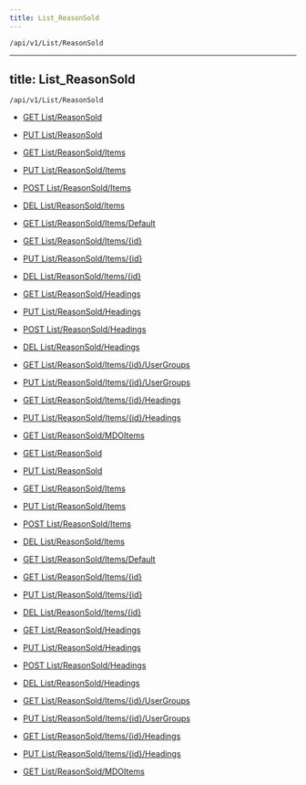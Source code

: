 ```yaml
---
title: List_ReasonSold
---
```


```http
/api/v1/List/ReasonSold
```

---

title: List_ReasonSold
---

```http
/api/v1/List/ReasonSold
```

* [GET List/ReasonSold](v1ReasonSoldList_GetListDefinition.md)

* [PUT List/ReasonSold](v1ReasonSoldList_SetListDefinition.md)

* [GET List/ReasonSold/Items](v1ReasonSoldList_GetAll.md)

* [PUT List/ReasonSold/Items](v1ReasonSoldList_PutAllReasonSold.md)

* [POST List/ReasonSold/Items](v1ReasonSoldList_PostReasonSold.md)

* [DEL List/ReasonSold/Items](v1ReasonSoldList_DeleteAllReasonSold.md)

* [GET List/ReasonSold/Items/Default](v1ReasonSoldList_CreateDefaultReasonSold.md)

* [GET List/ReasonSold/Items/{id}](v1ReasonSoldList_GetReasonSold.md)

* [PUT List/ReasonSold/Items/{id}](v1ReasonSoldList_PutReasonSold.md)

* [DEL List/ReasonSold/Items/{id}](v1ReasonSoldList_DeleteReasonSold.md)

* [GET List/ReasonSold/Headings](v1ReasonSoldList_GetReasonSoldHeadings.md)

* [PUT List/ReasonSold/Headings](v1ReasonSoldList_PutReasonSoldHeadings.md)

* [POST List/ReasonSold/Headings](v1ReasonSoldList_PostReasonSoldHeading.md)

* [DEL List/ReasonSold/Headings](v1ReasonSoldList_DeleteReasonSoldHeadings.md)

* [GET List/ReasonSold/Items/{id}/UserGroups](v1ReasonSoldList_GetReasonSoldUserGroupsForListItem.md)

* [PUT List/ReasonSold/Items/{id}/UserGroups](v1ReasonSoldList_PutReasonSoldUserGroupsForListItem.md)

* [GET List/ReasonSold/Items/{id}/Headings](v1ReasonSoldList_GetReasonSoldHeadingsForListItem.md)

* [PUT List/ReasonSold/Items/{id}/Headings](v1ReasonSoldList_PutReasonSoldHeadingsForListItem.md)

* [GET List/ReasonSold/MDOItems](v1ReasonSoldList_GetMDOList.md)

* [GET List/ReasonSold](v1ReasonSoldList_GetListDefinition.md)

* [PUT List/ReasonSold](v1ReasonSoldList_SetListDefinition.md)

* [GET List/ReasonSold/Items](v1ReasonSoldList_GetAll.md)

* [PUT List/ReasonSold/Items](v1ReasonSoldList_PutAllReasonSold.md)

* [POST List/ReasonSold/Items](v1ReasonSoldList_PostReasonSold.md)

* [DEL List/ReasonSold/Items](v1ReasonSoldList_DeleteAllReasonSold.md)

* [GET List/ReasonSold/Items/Default](v1ReasonSoldList_CreateDefaultReasonSold.md)

* [GET List/ReasonSold/Items/{id}](v1ReasonSoldList_GetReasonSold.md)

* [PUT List/ReasonSold/Items/{id}](v1ReasonSoldList_PutReasonSold.md)

* [DEL List/ReasonSold/Items/{id}](v1ReasonSoldList_DeleteReasonSold.md)

* [GET List/ReasonSold/Headings](v1ReasonSoldList_GetReasonSoldHeadings.md)

* [PUT List/ReasonSold/Headings](v1ReasonSoldList_PutReasonSoldHeadings.md)

* [POST List/ReasonSold/Headings](v1ReasonSoldList_PostReasonSoldHeading.md)

* [DEL List/ReasonSold/Headings](v1ReasonSoldList_DeleteReasonSoldHeadings.md)

* [GET List/ReasonSold/Items/{id}/UserGroups](v1ReasonSoldList_GetReasonSoldUserGroupsForListItem.md)

* [PUT List/ReasonSold/Items/{id}/UserGroups](v1ReasonSoldList_PutReasonSoldUserGroupsForListItem.md)

* [GET List/ReasonSold/Items/{id}/Headings](v1ReasonSoldList_GetReasonSoldHeadingsForListItem.md)

* [PUT List/ReasonSold/Items/{id}/Headings](v1ReasonSoldList_PutReasonSoldHeadingsForListItem.md)

* [GET List/ReasonSold/MDOItems](v1ReasonSoldList_GetMDOList.md)
